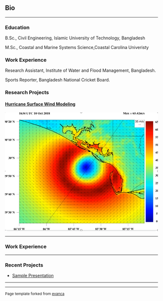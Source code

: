 ## Bio

---
### Education

B.Sc., Civil Engineering, Islamic University of Technology, Bangladesh

M.Sc., Coastal and Marine Systems Science,Coastal Carolina Univeristy


### Work Experience

Research Assistant, Institute of Water and Flood Management, Bangladesh.

Sports Reporter, Bangladesh National Cricket Board.


### Research Projects

#### [Hurricane Surface Wind Modeling](/sample_page)

<img src="images/wind.png?raw=true"/>

---
### Work Experience


---
### Recent Projects


- [Sample Presentation](http://bloose.github.io/pdf/sample_presentation.pdf)

---




---
<p style="font-size:12px">Page template forked from <a href="https://github.com/evanca/quick-portfolio">evanca</a></p>
<!-- Remove above link if you don't want to attibute -->

